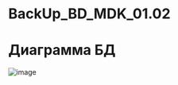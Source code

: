 # BackUp_BD_MDK_01.02
# Диаграмма БД
![image](https://user-images.githubusercontent.com/86298391/161389872-204466d8-46a2-405f-a6a7-a3e120d04bda.png)
